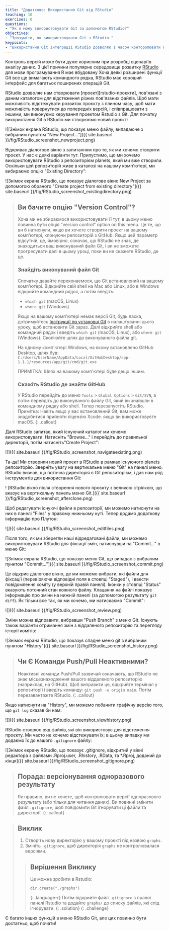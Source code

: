 ```yaml
---
title: "Додатково: Використання Git від RStudio"
teaching: 10
exercises: 0
questions:
- "Як я можу використовувати Git за допомогою RStudio?"
objectives:
- "Зрозуміти, як використовувати Git з RStudio."
keypoints:
- "Використання Git інтеграції RStudio дозволяє з часом конторолювати версіями проєкту."
---
```


Контроль версій може бути дуже корисним при розробці сценаріїв аналізу даних. З
цієї причини популярне середовище розвитку
[RStudio][rstudio] для мови програмування R має вбудовану
Хоча деякі розширені функції Git все ще вимагають 
командного рядка, RStudio має хороший інтерфейс для багатьох поширених операцій Git.

RStudio дозволяє нам створювати [проєкт][rstudio-проєкти], пов'язані з
даним каталогом для відстеження різних пов'язаних файлів. Щоб мати
можливість відстежувати розвиток проєкту з плином часу, щоб мати можливість повернутися до
попередніх версій, і співпрацювати з іншими, ми виконуємо керування проектом Rstudio з Git.
Для початку використання Git в RStudio ми створюємо новий проєкт:

![[Знімок екрана RStudio, що показує меню файлу, випадаюче з вибраним пунктом "New Project..."]({{ site.baseurl }}/fig/RStudio_screenshot_newproject.png)

Відкриває діалогове вікно з запитанням про те, як ми хочемо створити проєкт. У нас є
деякі варіанти тут. Припустимо, що ми хочемо використовувати RStudio з
репозиторієм planets, який ми вже створили. Оскільки цей репозиторій живе в каталозі на нашому комп'ютері, ми
вибираємо опцію "Existing Directory":

![Знімок екрана RStudio, що показує діалогове вікно New Project за допомогою обраного "Create project from existing directory"]({{ site.baseurl }}/fig/RStudio_screenshot_existingdirectory.png)

> ## Ви бачите опцію "Version Control"?
>
> Хоча ми не збираємося використовувати її тут, в цьому меню повинна бути опція "version control"
> option on this menu. Це те, що ви б натиснули, якщо ви хочете
> створити проєкт на вашому комп'ютері, клонуючи репозиторій з GitHub.
> Якщо цей параметр відсутній, це, ймовірно, означає, що RStudio не знає,
> де знаходиться ваш виконуваний файл Git, і ви не зможете прогресувати далі
> в цьому уроці, поки ви не скажете RStudio, де це.  
>
> ### Знайдіть виконуваний файл Git
>
> Спочатку давайте переконаємося, що Git встановлений на вашому комп'ютері.
> Відкрийте свій shell на Mac або Linux, або в Windows відкрийте командний рядок,
> а потім введіть:
> - `which git` (macOS, Linux)
> - `where git` (Windows)
>
> Якщо на вашому комп'ютері немає версії Git, будь ласка, дотримуйтесь 
> [Інструкції по установці Git](https://swcarpentry.github.io/git-novice/setup.html)
> в налаштуванні цього уроку, щоб встановити Git зараз. Далі відкрийте shell або командний рядок 
> і введіть `which git` (macOS, Linux), або `where git` (Windows).
> Скопіюйте шлях до виконуваного файла git.
>
> На одному комп'ютері Windows, на якому встановлено GitHub Desktop, шлях був:
> `C:/Users/UserName/AppData/Local/GitHubDesktop/app-1.1.1/resources/app/git/cmd/git.exe`
>
> ПРИМІТКА: Шлях на вашому комп'ютері буде дещо іншим.
>
> ### Скажіть RStudio де знайти GitHub
>
> У RStudio перейдіть до меню `Tools` > `Global Options` > `Git/SVN`, а потім
> перейдіть до виконуваного файлу Git, який ви знайшли в командному рядку або shell. Тепер перезапустіть
> RStudio.
> Примітка: Навіть якщо у вас встановлений Git, вам може знадобитися прийняти ліцензію
> Xcode. якщо ви використовуєте macOS.
{: .callout}

Далі RStudio запитає, який існуючий каталог ми хочемо використовувати. Натисніть
"Browse..." і перейдіть до правильної директорії, потім натисніть"Create Project":

![]({{ site.baseurl }}/fig/RStudio_screenshot_navigateexisting.png)

Та-да! Ми створили новий проект в RStudio в рамках існуючого planets
репозиторію. Зверніть увагу на вертикальне меню "Git" на панелі меню. RStudio визнав, що
поточна директорія є Git репозиторієм, і дає нам
ряд інструментів для використання Git:

! [RStudio вікно після створення нового проєкту з великою стрілкою, що вказує на вертикальну панель меню Git.]({{ site.baseurl }}/fig/RStudio_screenshot_afterclone.png)

Щоб редагувати існуючі файли в репозиторії, ми можемо натиснути на них в панелі
"Files" у правому нижньому куті. Тепер додамо додаткову інформацію
про Плутон:

![]({{ site.baseurl }}/fig/RStudio_screenshot_editfiles.png)

Після того, як ми зберегли наші відредаговані файли, ми можемо використовувати RStudio для фіксації змін, 
натиснувши на "Commit..." в меню Git:

![Знімок екрана RStudio, що показує меню Git, що випадає з вибраним пунктом "Commit..."]({{ site.baseurl }}/fig/RStudio_screenshot_commit.png)

Це відкриє діалогове вікно, де ми можемо вибрати, які файли для фіксації (перевіряючи відповідні поля
в стовпці "Staged"), і ввести повідомлення коміту
(у верхній правій панелі). Іконки у стовпці "Status" вказують 
поточний стан кожного файлу. Клацання на файлі показує інформацію про зміни на нижній
панелі (за допомогою результату `git diff`). Як тільки 
все так, як ми хочемо, ми натискаємо "Commit":

![]({{ site.baseurl }}/fig/RStudio_screenshot_review.png)

Зміни можна відправити, вибравши "Push Branch" з меню Git. 
Існують також варіанти отримання змін з віддаленого репозиторію та перегляду історії 
комітів:

![Знімок екрана RStudio, що показує спадне меню git з вибраним пунктом "History"]({{ site.baseurl }}/fig/RStudio_screenshot_history.png)

> ## Чи Є Команди Push/Pull Неактивними?
>
> Неактивні команди Push/Pull зазвичай означають, що RStudio не знає
> місцезнаходження вашого віддаленого репозиторію (наприклад, на GitHub). Щоб виправити це, відкрийте 
> термінал у репозиторії і введіть команду: `git push -u origin
> main`. Потім перезавантажте RStudio.
{: .callout}

Якщо натиснути на "History", ми можемо побачити графічну версію того, що `git log`
сказав би нам:

![]({{ site.baseurl }}/fig/RStudio_screenshot_viewhistory.png)

RStudio створює ряд файлів, які він використовує для відстеження проєкту. Ми часто
не хочемо відстежувати їх; в цьому випадку ми додаємо їх до нашого `.gitignore`
файлу:

![Знімок екрану RStudio, що показує .gitignore, відкритий у вікні редактора з файлами .Rproj.user, .Rhistory, .RData, та \*.Rproj, доданий до кінця]({{ site.baseurl }}/fig/RStudio_screenshot_gitignore.png)

> ## Порада: версіонування одноразового результату
>
> Як правило, ви не хочете, щоб контролювати версії одноразового результату (або тільки для
> читання даних). Ви повинні змінити файл `.gitignore`, щоб повідомити Git ігнорувати ці
> файли та директорії.
{: .callout}

> ## Виклик
>
> 1. Створіть нову директорію у вашому проєкті під назвою `graphs`.
> 2. Змініть `.gitignore`, щоб директорія `graphs` не контролювалася версіями.
>
>
> > ## Вирішення Виклику
> >
> > Це можна зробити в Rstudio:
> > ```
> > dir.create("./graphs")
> > ```
> > {: .language-r}
> > Потім відкрийте файл `.gitignore` з правої панелі Rstudio та додайте 
> > `graphs/` до списку файлів, які слід ігнорувати.
> {: .solution}
{: .challenge}

Є багато інших функцій в меню RStudio Git, але цих повинно бути
достатньо, щоб почати!


[rstudio]: https://www.rstudio.com/
[rstudio-projects]: https://support.rstudio.com/hc/en-us/articles/200526207-Using-Projects

